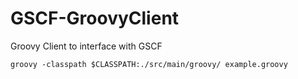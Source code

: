 GSCF-GroovyClient
=================

Groovy Client to interface with GSCF

```shell
groovy -classpath $CLASSPATH:./src/main/groovy/ example.groovy
```
